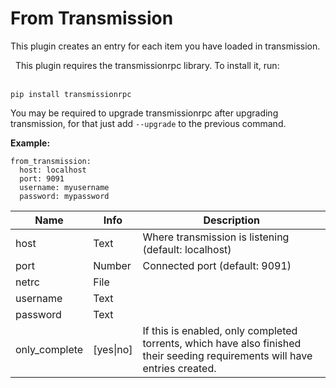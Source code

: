 # From Transmission
This plugin creates an entry for each item you have loaded in transmission.
<div class="alert alert-info" role="alert">
  <span class="glyphicon glyphicon glyphicon-download-alt"></span>
  &nbsp;
This plugin requires the transmissionrpc library. To install it, run:
<br/><br/>

```
pip install transmissionrpc
```

You may be required to upgrade transmissionrpc after upgrading transmission, for that just add `--upgrade` to the previous command.
</div>

**Example:**

```
from_transmission:
  host: localhost
  port: 9091
  username: myusername
  password: mypassword
```


| **Name** | **Info** | **Description** |
| --- | --- | --- |
| host | Text | Where transmission is listening (default: localhost) |
| port | Number | Connected port (default: 9091) |
| netrc | File |  |
| username | Text |  |
| password | Text |  |
| only_complete | [yes\|no] | If this is enabled, only completed torrents, which have also finished their seeding requirements will have entries created. |

